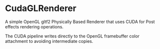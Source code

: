 # CudaGLRenderer

A simple OpenGL gltf2 Physically Based Renderer that uses CUDA for Post effects rendering operations.

The CUDA pipeline writes directly to the OpenGL framebuffer color attachment to avoiding intermediate copies.
